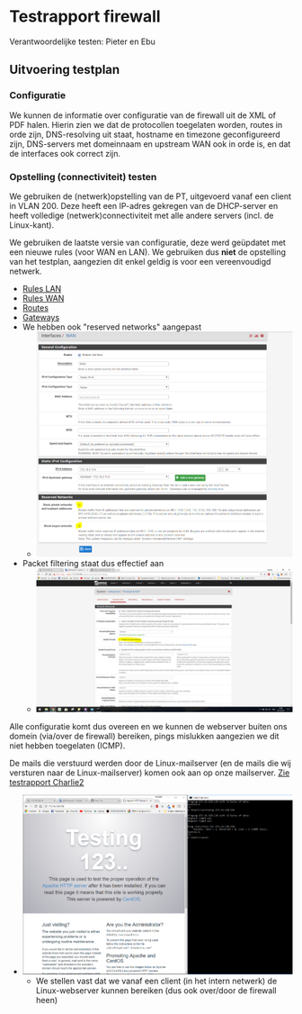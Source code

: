 # Testrapport firewall

Verantwoordelijke testen: Pieter en Ebu

## Uitvoering testplan

### Configuratie

We kunnen de informatie over configuratie van de firewall uit de XML of PDF halen. Hierin zien we dat de protocollen toegelaten worden, routes in orde zijn, DNS-resolving uit staat, hostname en timezone geconfigureerd zijn, DNS-servers met domeinnaam en upstream WAN ook in orde is, en dat de interfaces ook correct zijn.


### Opstelling (connectiviteit) testen

We gebruiken de (netwerk)opstelling van de PT, uitgevoerd vanaf een client in VLAN 200. Deze heeft een IP-adres gekregen van de DHCP-server en heeft volledige (netwerk)connectiviteit met alle andere servers (incl. de Linux-kant).

We gebruiken de laatste versie van configuratie, deze werd geüpdatet met een nieuwe rules (voor WAN en LAN). We gebruiken dus **niet** de opstelling van het testplan, aangezien dit enkel geldig is voor een vereenvoudigd netwerk.

- [Rules LAN](w13/RULES_LAN.pdf)
- [Rules WAN](w13/RULES_WAN.pdf)
- [Routes](w13/routes.pdf)
- [Gateways](w13/routes2.pdf)
- We hebben ook "reserved networks" aangepast
    - ![We hebben ook "reserved networks" aangepast](w13/3.PNG)
- Packet filtering staat dus effectief aan
    - ![Packet filtering staat dus effectief aan](w13/2.PNG)

Alle configuratie komt dus overeen en we kunnen de webserver buiten ons domein (via/over de firewall) bereiken, pings mislukken aangezien we dit niet hebben toegelaten (ICMP).

De mails die verstuurd werden door de Linux-mailserver (en de mails die wij versturen naar de Linux-mailserver) komen ook aan op onze mailserver. [Zie testrapport Charlie2](https://github.com/HoGentTIN/p3ops-red/blob/master/TESTRAPPORTEN%20RELEASE/Testrapport_Charlie2.md)

- ![Mail Windows-Linux](w13/webserver_linux.PNG)
    - We stellen vast dat we vanaf een client (in het intern netwerk) de Linux-webserver kunnen bereiken (dus ook over/door de firewall heen)
